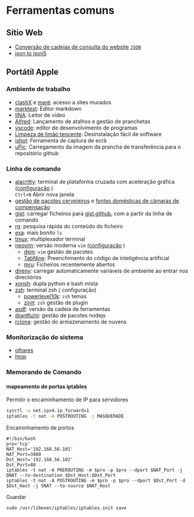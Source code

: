 # Ferramentas comuns

## Sítio Web

* [Conversão de cadeias de consulta do website](https://www.convertonline.io/convert/query-string-to-json) [`JSON`](https://www.convertonline.io/convert/query-string-to-json)
* [json to json5](https://jsonformatter.org/json5-formatter)

## Portátil Apple

### Ambiente de trabalho

* [clashX](https://github.com/yichengchen/clashX) e [maré](https://t.me/chaoxi): acesso a sites murados
* [marktext](https://marktext.app): Editor markdown
* [IINA](https://iina.io): Leitor de vídeo
* [Alfred](https://www.alfredapp.com): Lançamento de atalhos e gestão de pranchetas
* [vscode](https://code.visualstudio.com): editor de desenvolvimento de programas
* [Limpeza de limão tencente](https://lemon.qq.com): Desinstalação fácil de software
* [ishot](https://apps.apple.com/cn/app/ishot-%E4%BC%98%E7%A7%80%E7%9A%84%E6%88%AA%E5%9B%BE%E5%BD%95%E5%B1%8F%E5%B7%A5%E5%85%B7/id1485844094?mt=12): Ferramenta de captura de ecrã
* [uPic](https://github.com/gee1k/uPic): Carregamento da imagem da prancha de transferência para o repositório github

### Linha de comando

* [alacritty](https://github.com/alacritty/alacritty): terminal de plataforma cruzada com aceleração gráfica [(configuração](https://github.com/gcxfd/osx/blob/master/HOME/.config/alacritty/alacritty.yml) )  
  `Ctrl+N` Abrir nova janela
* [gestão de pacotes cervejeiros](https://brew.sh) e [fontes domésticas de câmaras de compensação](https://mirrors.tuna.tsinghua.edu.cn/help/homebrew)
* [gist](https://github.com/defunkt/gist): carregar ficheiros para [gist.github.](https://gist.github.com) com a partir da linha de comando
* [rg](https://github.com/BurntSushi/ripgrep): pesquisa rápida do conteúdo do ficheiro
* [exa](https://github.com/ogham/exa): mais bonito `ls`
* [tmux](https://www.ruanyifeng.com/blog/2019/10/tmux.html): multiplexador terminal
* [neovim](https://neovim.io): versão moderna `vim` [(configuração](https://github.com/gcxfd/osx/tree/master/HOME/.config/nvim) )
  * [dein](https://github.com/Shougo/dein.vim): `vim` gestão de pacotes
  * [TabNine](https://www.tabnine.com): Preenchimento do código de inteligência artificial
  * [mru](https://github.com/yegappan/mru): Ficheiros recentemente abertos
* [direnv](https://direnv.net): carregar automaticamente variáveis de ambiente ao entrar nos directórios
* [xonsh](https://xon.sh): dupla python e bash mista
* [zsh](https://www.zsh.org): terminal zsh [(](https://github.com/gcxfd/osx/tree/master/HOME) configuração)
  * [powerlevel10k](https://github.com/romkatv/powerlevel10k): `zsh` temas
  * [zinit](https://github.com/zdharma-continuum/zinit): `zsh` gestão de plugin
* [asdf](https://github.com/asdf-vm/asdf): versão da cadeia de ferramentas
* [@antfu/ni](https://www.npmjs.com/package/@antfu/ni): gestão de pacotes nodejs
* [rclone](https://rclone.org): gestão do armazenamento de nuvens

### Monitorização do sistema

* [olhares](https://nicolargo.github.io/glances)
* [htop](https://htop.dev/)

### Memorando de Comando

#### mapeamento de portas iptables

Permitir o encaminhamento de IP para servidores

```bash
sysctl -w net.ipv4.ip_forward=1
iptables -t nat -A POSTROUTING -j MASQUERADE
```

Encaminhamento de portos

```
#!/bin/bash
pro='tcp'
NAT_Host='192.168.56.101'
NAT_Port=3480
Dst_Host='192.168.56.102'
Dst_Port=80
iptables -t nat -A PREROUTING -m $pro -p $pro --dport $NAT_Port -j DNAT --to-destination $Dst_Host:$Dst_Port
iptables -t nat -A POSTROUTING -m $pro -p $pro --dport $Dst_Port -d $Dst_Host -j SNAT --to-source $NAT_Host
```

Guardar

```
sudo /usr/libexec/iptables/iptables.init save
```